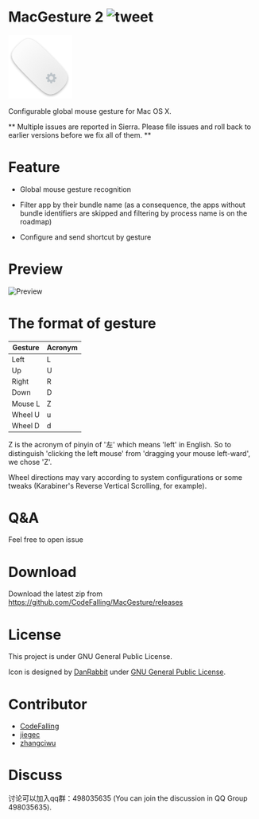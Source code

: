 # MacGesture 2 ![tweet](https://img.shields.io/twitter/url/https/github.com/CodeFalling/MacGesture.svg?style=social)

![logo](logo.png)

Configurable global mouse gesture for Mac OS X.

<!-- **(2016-03-13) A lot of work is in the to-do list, but the collaborators are students in school so they may not be able to contribute to this project very often. If you are interested in this project, you can join us as a collaborator. If you want to, please contact @codefalling. Issues and pull requests are highly welcomed, and we are often on line. If this little tool have improved your experience a lot, please spread it so more people would be able to help us. Gracias.** -->

** Multiple issues are reported in Sierra. Please file issues and roll back to earlier versions before we fix all of them. **

# Feature

- Global mouse gesture recognition

- Filter app by their bundle name (as a consequence, the apps without bundle identifiers are skipped and filtering by process name is on the roadmap)

- Configure and send shortcut by gesture

# Preview

![Preview](https://cloud.githubusercontent.com/assets/5436704/14278725/bb126d36-fb5b-11e5-9fe8-5990ea4c1c28.gif)

# The format of gesture

| Gesture | Acronym |
|---------|---------|
| Left    | L       |
| Up      | U       |
| Right   | R       |
| Down    | D       |
| Mouse L | Z       |
| Wheel U | u       |
| Wheel D | d       |

Z is the acronym of pinyin of '左' which means 'left' in English.
So to distinguish 'clicking the left mouse' from 'dragging your mouse left-ward',
we chose 'Z'.

Wheel directions may vary according to system configurations or some tweaks (Karabiner's Reverse Vertical Scrolling, for example).

# Q&A

Feel free to open issue

# Download

Download the latest zip from https://github.com/CodeFalling/MacGesture/releases

# License

This project is under GNU General Public License.

Icon is designed by [DanRabbit](http://www.iconarchive.com/artist/danrabbit.html) under [GNU General Public License](https://en.wikipedia.org/wiki/GNU_General_Public_License).

# Contributor

- [CodeFalling](https://github.com/codefalling)
- [jiegec](https://github.com/jiegec)
- [zhangciwu](https://github.com/zhangciwu)

# Discuss

讨论可以加入qq群：498035635 (You can join the discussion in QQ Group 498035635).

